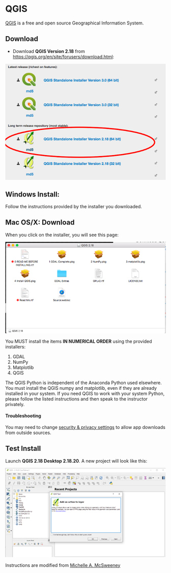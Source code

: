 # QGIS

[QGIS](http://www.qgis.org/en/site/) is a free and open source Geographical Information System. 


## Download
* Download __QGIS Version 2.18__ from https://qgis.org/en/site/forusers/download.html:

![list of qgis download options (version 3.0 64 bit, 3.0, 32 bit, 2.18 64 bit, 2.18 32 bit) with 2.18 64bit circled](../images/windows/qgis/qgis_download.png)

## Windows Install:

 Follow the instructions provided by the installer you downloaded.  

## Mac OS/X: Download
When you click on the installer, you will see this page:

![](../images/osx/qgis.png)

 You MUST install the items **IN NUMERICAL ORDER** using the provided installers:

1. GDAL
2. NumPy
3. Matplotlib
4. QGIS

The QGIS Python is independent of the Anaconda Python used elsewhere. You must install the QGIS numpy and matplotlib, even if they are already installed in your system. If you need QGIS to work with your system Python, please follow the listed instructions and then speak to the instructor privately.

#### Troubleshooting
You may need to change [security & privacy settings](https://support.apple.com/en-us/HT202491) to allow app downloads from outside sources.

## Test Install
 Launch __QGIS 2.18 Desktop 2.18.20__. A new project will look like this:

![qgis installer](../images/windows/qgis/qgis09.png)

Instructions are modified from [Michelle A. McSweeney](https://github.com/michellejm/Intro-QGIS-CUNY-FemSTEM/blob/master/Install-QGIS.md)

